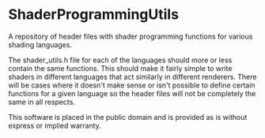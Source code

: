 ShaderProgrammingUtils
======================

A repository of header files with shader programming functions for various shading languages.

The shader_utils.h file for each of the languages should more or less contain the same functions. This should make it fairly simple to write shaders in different languages that act similarly in different renderers. There will be cases where it doesn't make sense or isn't possible to define certain functions for a given language so the header files will not be completely the same in all respects.

This software is placed in the public domain and is provided as is without express or implied warranty.
